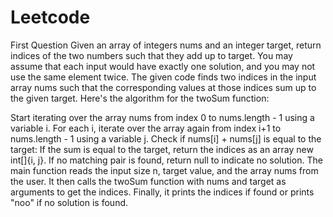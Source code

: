 # Leetcode
First Question
Given an array of integers nums and an integer target, return indices of the two numbers such that they add up to target.
  You may assume that each input would have exactly one solution, and you may not use the same element twice.
  The given code finds two indices in the input array nums such that the corresponding values at those indices sum up to the given target. Here's the algorithm for the twoSum function:

  Start iterating over the array nums from index 0 to nums.length - 1 using a variable i.
  For each i, iterate over the array again from index i+1 to nums.length - 1 using a variable j.
  Check if nums[i] + nums[j] is equal to the target:
  If the sum is equal to the target, return the indices as an array new int[]{i, j}.
  If no matching pair is found, return null to indicate no solution.
  The main function reads the input size n, target value, and the array nums from the user. It then calls the twoSum function with nums and target as arguments to get the indices. Finally, it prints the indices if found or prints "noo" if no solution is found.






